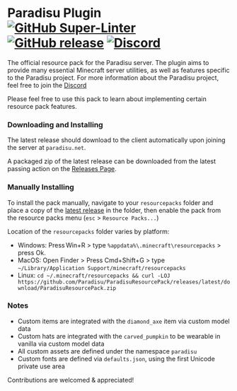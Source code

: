 # Paradisu Plugin [![GitHub Super-Linter](https://github.com/Paradisu/ParadisuResourcePack/workflows/Lint%20Code%20Base/badge.svg)](https://github.com/marketplace/actions/super-linter) [![GitHub release](https://img.shields.io/github/release/Paradisu/ParadisuResourcePack.svg)](https://GitHub.com/Paradisu/ParadisuResourcePack/releases/) [![Discord](https://img.shields.io/discord/591914197219016707.svg?label=&logo=discord&logoColor=ffffff&color=7389D8&labelColor=6A7EC2)](https://discord.gg/gQcu2XYd2K)

The official resource pack for the Paradisu server. The plugin aims to provide many essential Minecraft server utilities, as well as features specific to the Paradisu project. For more information about the Paradisu project, feel free to join the [Discord](https://discord.gg/gQcu2XYd2K)

Please feel free to use this pack to learn about implementing certain resource pack features.

### Downloading and Installing

The latest release should download to the client automatically upon joining the server at `paradisu.net`.

A packaged zip of the latest release can be downloaded from the latest passing action on the [Releases Page](https://github.com/Paradisu/ParadisuResourcePack/releases/latest).

### Manually Installing
To install the pack manually, navigate to your `resourcepacks` folder and place a copy of the [latest release](https://github.com/Paradisu/ParadisuResourcePack/releases/latest/download/ParadisuResourcePack.zip) in the folder, then enable the pack from the resource packs menu (`esc` > `Resource Packs...`)

Location of the `resourcepacks` folder varies by platform:
- Windows: Press Win+R > type `%appdata%\.minecraft\resourcepacks` > press Ok. 
- MacOS: Open Finder > Press Cmd+Shift+G > type `~/Library/Application Support/minecraft/resourcepacks`
- Linux: `cd ~/.minecraft/resourcepacks && curl -LOJ https://github.com/Paradisu/ParadisuResourcePack/releases/latest/download/ParadisuResourcePack.zip`

### Notes
* Custom items are integrated with the `diamond_axe` item via custom model data
* Custom hats are integrated with the `carved_pumpkin` to be wearable in vanilla via custom model data
* All custom assets are defined under the namespace `paradisu`
* Custom fonts are defined via `defaults.json`, using the first Unicode private use area

Contributions are welcomed & appreciated!
